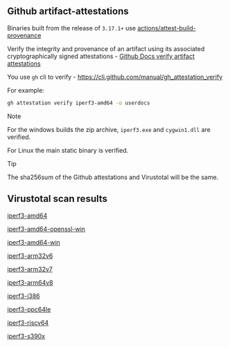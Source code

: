 ## Github artifact-attestations

Binaries built from the release of `3.17.1+` use [actions/attest-build-provenance](https://github.com/actions/attest-build-provenance)

Verify the integrity and provenance of an artifact using its associated cryptographically signed attestations - [Github Docs verify artifact attestations](https://docs.github.com/en/actions/security-for-github-actions/using-artifact-attestations/using-artifact-attestations-to-establish-provenance-for-builds#verifying-artifact-attestations-with-the-github-cli)

You use `gh` cli to verify - https://cli.github.com/manual/gh_attestation_verify

For example:

```bash
gh attestation verify iperf3-amd64 -o userdocs
```

> [!NOTE]
> For the windows builds the zip archive, `iperf3.exe` and `cygwin1.dll` are verified.
>
> For Linux the main static binary is verified.

> [!TIP]
> The sha256sum of the Github attestations and Virustotal will be the same.

## Virustotal scan results

[iperf3-amd64](https://www.virustotal.com/gui/file-analysis/ODZjYjU4YmJmMmJlZWY4NTJlNDUxZTUxOTMzMTJjMjI6MTcyODc3NzE3Nw==/detection)

[iperf3-amd64-openssl-win]()

[iperf3-amd64-win]()

[iperf3-arm32v6](https://www.virustotal.com/gui/file-analysis/MjU3YTMyM2UxYTBiMzgyNTE1MjJhMDdmNjhjYzM2Y2E6MTcyODc3NzI2MA==/detection)

[iperf3-arm32v7](https://www.virustotal.com/gui/file-analysis/YWYwMmYyMmE5MzRiYmYzYjllN2EzZjQwMmEyZjRlNzQ6MTcyODc3NjM3NA==/detection)

[iperf3-arm64v8](https://www.virustotal.com/gui/file-analysis/MDdlOTAwNTk2Yjk0MDg4MTg4YmQxYzQ4ZDQ1YWZlNTU6MTcyODc3NzM3Ng==/detection)

[iperf3-i386](https://www.virustotal.com/gui/file-analysis/NmUyMDllNzE3MGI1MzcwMzU4MGFmNDg3NDEyZjAxODY6MTcyODc3NjI4Mw==/detection)

[iperf3-ppc64le](https://www.virustotal.com/gui/file-analysis/ODg3NTk5NzIwNjAyNThhMWMwYmUwYzM3YjgyMjg0ODM6MTcyODc3NjY2Mw==/detection)

[iperf3-riscv64](https://www.virustotal.com/gui/file-analysis/OWJlNWNjYmJkOTUzYzMxNDFmOGEwMDNkZjgwMmZjZGE6MTcyODc3NjM1OQ==/detection)

[iperf3-s390x](https://www.virustotal.com/gui/file-analysis/ZGRlNzU3ODFiNWE5NGM3ZTNkMmYxNzYzYTc3ZGFlMDQ6MTcyODc3NjM3NQ==/detection)
